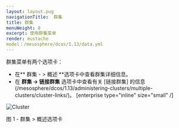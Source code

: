 ```yaml
---
layout: layout.pug
navigationTitle:  群集
title: 群集
menuWeight: 8
excerpt: 使用群集菜单
render: mustache
model：/mesosphere/dcos/1.13/data.yml
---
```


群集菜单有两个选项卡：

- 在** 群集  - > 概述 **选项卡中查看群集详细信息。
- 在 **群集 -> 链接群集** 选项卡中查看有关 [链接群集] 的信息(/mesosphere/dcos/1.13/administering-clusters/multiple-clusters/cluster-links/)。 [enterprise type="inline" size="small" /]

![Cluster](/mesosphere/dcos/1.13/img/GUI-Cluster-OSS-Cluster_View-1_12.png)

图 1 - 群集 > 概述选项卡
